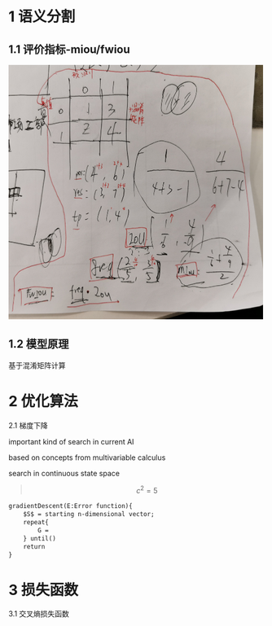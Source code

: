 # 1 语义分割

## 1.1 评价指标-miou/fwiou

<img src="./images/miou.jpg " alt="miou" title="miou" width="500" height="500" />

## 1.2 模型原理


基于混淆矩阵计算

# 2 优化算法

2.1 梯度下降

important kind of search in current AI

based on concepts from multivariable calculus

search in continuous state space

> $$ c^2 = 5 $$

    gradientDescent(E:Error function){
        $S$ = starting n-dimensional vector;
        repeat{
            G = 
        } until()
        return
    }

# 3 损失函数

3.1 交叉熵损失函数

